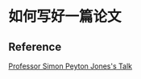 # 如何写好一篇论文





## Reference

[Professor Simon Peyton Jones's Talk](https://www.microsoft.com/en-us/research/academic-program/write-great-research-paper/)

